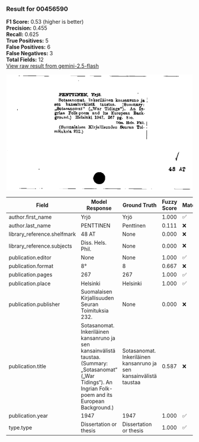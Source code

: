 ### Result for 00456590
**F1 Score:** 0.53 (higher is better)<br>**Precision:** 0.455<br>**Recall:** 0.625<br>**True Positives:** 5<br>**False Positives:** 6<br>**False Negatives:** 3<br>**Total Fields:** 12<br>[View raw result from gemini-2.5-flash](https://github.com/RISE-UNIBAS/humanities_data_benchmark/blob/main/results/2025-09-30/T0200/request_T0200_00456590.json)

<img src="https://github.com/RISE-UNIBAS/humanities_data_benchmark/blob/main/benchmarks/zettelkatalog/images/00456590.jpg?raw=true" alt="00456590" width="600px">

| Field | Model Response | Ground Truth | Fuzzy Score | Match |
|-------|----------------|--------------|-------------|-------|
| author.first_name | Yrjö | Yrjö | 1.000 | ✅ |
| author.last_name | PENTTINEN | Penttinen | 0.111 | ❌ |
| library_reference.shelfmark | 48 AT | None | 0.000 | ❌ |
| library_reference.subjects | Diss. Hels. Phil. | None | 0.000 | ❌ |
| publication.editor | None | None | 1.000 | ✅ |
| publication.format | 8° | 8 | 0.667 | ❌ |
| publication.pages | 267 | 267 | 1.000 | ✅ |
| publication.place | Helsinki | Helsinki | 1.000 | ✅ |
| publication.publisher | Suomalaisen Kirjallisuuden Seuran Toimituksia 232. | None | 0.000 | ❌ |
| publication.title | Sotasanomat. Inkeriläinen kansanruno ja sen kansainvälistä taustaa. (Summary: „Sotasanomat“ („War Tidings“). An Ingrian Folk-poem and its European Background.) | Sotasanomat. Inkeriläinen kansanruno ja sen kansainvälistä taustaa | 0.587 | ❌ |
| publication.year | 1947 | 1947 | 1.000 | ✅ |
| type.type | Dissertation or thesis | Dissertation or thesis | 1.000 | ✅ |
